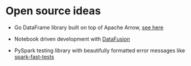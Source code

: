 # Open source ideas

* Go DataFrame library built on top of Apache Arrow, [see here](https://github.com/kniren/gota/issues/68)

* Notebook driven development with [DataFusion](https://github.com/datafusion-rs/datafusion)

* PySpark testing library with beautifully formatted error messages like [spark-fast-tests](https://github.com/MrPowers/spark-fast-tests/)

